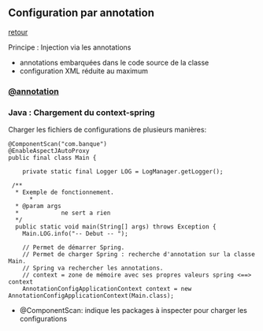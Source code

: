 ## Configuration par annotation

[retour](https://github.com/grouault/spring-tutorial/blob/master/spring-contexte/notes/INDEX.md)

Principe : Injection via les annotations
* annotations embarquées dans le code source de la classe
* configuration XML réduite au maximum

### [@annotation](https://github.com/grouault/spring-tutorial/blob/master/spring-contexte/notes/balise-attributs-xml/configuration-annotation.md)

### Java : Chargement du context-spring

Charger les fichiers de configurations de plusieurs manières:

    @ComponentScan("com.banque")
    @EnableAspectJAutoProxy
    public final class Main {
        
        private static final Logger LOG = LogManager.getLogger();

	 /**
	  * Exemple de fonctionnement.
          *
	  * @param args
	  *            ne sert a rien
	  */
	  public static void main(String[] args) throws Exception {
		Main.LOG.info("-- Debut -- ");

		// Permet de démarrer Spring.
		// Permet de charger Spring : recherche d'annotation sur la classe Main.
		// Spring va rechercher les annotations.
		// context = zone de mémoire avec ses propres valeurs spring <==> context
		AnnotationConfigApplicationContext context = new AnnotationConfigApplicationContext(Main.class);


* @ComponentScan: indique les packages à inspecter pour charger les configurations
